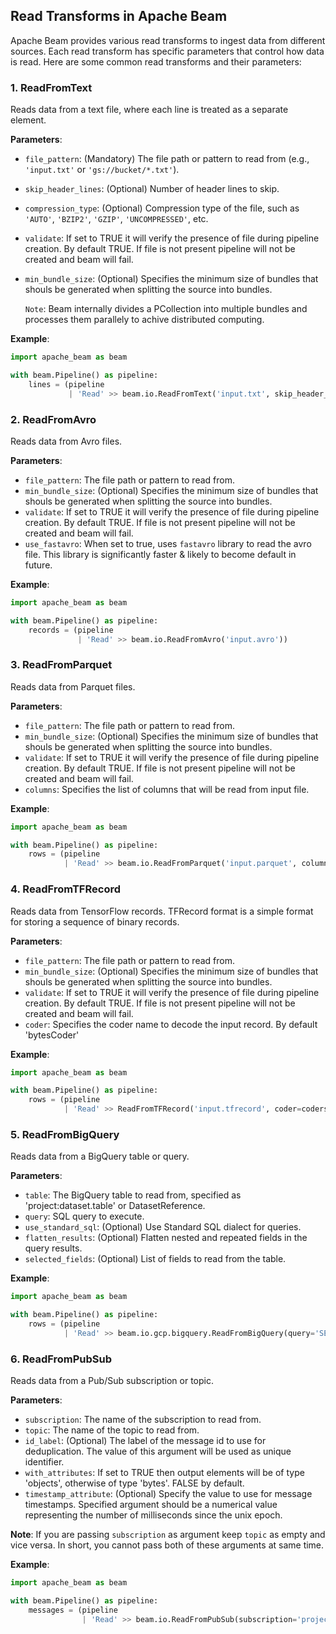 ## Read Transforms in Apache Beam

Apache Beam provides various read transforms to ingest data from different sources. Each read transform has specific parameters that control how data is read. Here are some common read transforms and their parameters:

### 1. ReadFromText

Reads data from a text file, where each line is treated as a separate element.

**Parameters**:
- `file_pattern`: (Mandatory) The file path or pattern to read from (e.g., `'input.txt'` or `'gs://bucket/*.txt'`).
- `skip_header_lines`: (Optional) Number of header lines to skip.
- `compression_type`: (Optional) Compression type of the file, such as `'AUTO'`, `'BZIP2'`, `'GZIP'`, `'UNCOMPRESSED'`, etc.
- `validate`: If set to TRUE it will verify the presence of file during pipeline creation. By default TRUE. If file is not present pipeline will not be created and beam will fail.
- `min_bundle_size`: (Optional) Specifies the minimum size of bundles that shouls be generated when splitting the source into bundles.

  `Note`: Beam internally divides a PCollection into multiple bundles and processes them parallely to achive distributed computing.

**Example**:
```python
import apache_beam as beam

with beam.Pipeline() as pipeline:
    lines = (pipeline
             | 'Read' >> beam.io.ReadFromText('input.txt', skip_header_lines=1))
```

### 2. ReadFromAvro
Reads data from Avro files.

**Parameters**:

- `file_pattern`: The file path or pattern to read from.
- `min_bundle_size`: (Optional) Specifies the minimum size of bundles that shouls be generated when splitting the source into bundles.
- `validate`: If set to TRUE it will verify the presence of file during pipeline creation. By default TRUE. If file is not present pipeline will not be created and beam will fail.
- `use_fastavro`: When set to true, uses `fastavro` library to read the avro file. This library is significantly faster & likely to become default in future.

**Example**:
```python
import apache_beam as beam

with beam.Pipeline() as pipeline:
    records = (pipeline
               | 'Read' >> beam.io.ReadFromAvro('input.avro'))
```

### 3. ReadFromParquet
Reads data from Parquet files.

**Parameters**:

- `file_pattern`: The file path or pattern to read from.
- `min_bundle_size`: (Optional) Specifies the minimum size of bundles that shouls be generated when splitting the source into bundles.
- `validate`: If set to TRUE it will verify the presence of file during pipeline creation. By default TRUE. If file is not present pipeline will not be created and beam will fail.
- `columns`: Specifies the list of columns that will be read from input file.

**Example**:
```python
import apache_beam as beam

with beam.Pipeline() as pipeline:
    rows = (pipeline
            | 'Read' >> beam.io.ReadFromParquet('input.parquet', columns=['column1', 'column2']))
```

### 4. ReadFromTFRecord
Reads data from TensorFlow records.
TFRecord format is a simple format for storing a sequence of binary records.

**Parameters**:

- `file_pattern`: The file path or pattern to read from.
- `min_bundle_size`: (Optional) Specifies the minimum size of bundles that shouls be generated when splitting the source into bundles.
- `validate`: If set to TRUE it will verify the presence of file during pipeline creation. By default TRUE. If file is not present pipeline will not be created and beam will fail.
- `coder`: Specifies the coder name to decode the input record. By default 'bytesCoder'

**Example**:
```python
import apache_beam as beam

with beam.Pipeline() as pipeline:
    rows = (pipeline
            | 'Read' >> ReadFromTFRecord('input.tfrecord', coder=coders.BytesCoder(), compression_type=CompressionTypes.DEFLATE, validate=True))
```

### 5. ReadFromBigQuery
Reads data from a BigQuery table or query.

**Parameters**:

- `table`: The BigQuery table to read from, specified as 'project:dataset.table' or DatasetReference.
- `query`: SQL query to execute.
- `use_standard_sql`: (Optional) Use Standard SQL dialect for queries.
- `flatten_results`: (Optional) Flatten nested and repeated fields in the query results.
- `selected_fields`: (Optional) List of fields to read from the table.

**Example**:
```python
import apache_beam as beam

with beam.Pipeline() as pipeline:
    rows = (pipeline
            | 'Read' >> beam.io.gcp.bigquery.ReadFromBigQuery(query='SELECT * FROM `project.dataset.table`', use_standard_sql=True))
```

### 6. ReadFromPubSub
Reads data from a Pub/Sub subscription or topic.

**Parameters**:

- `subscription`: The name of the subscription to read from.
- `topic`: The name of the topic to read from.
- `id_label`: (Optional) The label of the message id to use for deduplication. The value of this argument will be used as unique identifier.
- `with_attributes`: If set to TRUE then output elements will be of type 'objects', otherwise of type 'bytes'. FALSE by default.
- `timestamp_attribute`: (Optional) Specify the value to use for message timestamps. Specified argument should be a numerical value representing the number of milliseconds since the unix epoch.

**Note**: 
If you are passing `subscription` as argument keep `topic` as empty and vice versa. In short, you cannot pass both of these arguments at same time.

**Example**:

```python
import apache_beam as beam

with beam.Pipeline() as pipeline:
    messages = (pipeline
                | 'Read' >> beam.io.ReadFromPubSub(subscription='projects/project/subscriptions/subscription'))
```
